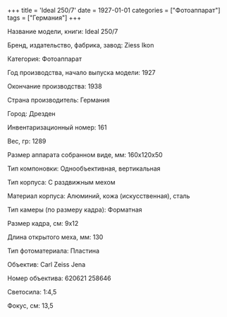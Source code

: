 +++
title = 'Ideal 250/7'
date = 1927-01-01
categories = ["Фотоаппарат"]
tags = ["Германия"]
+++

Название модели, книги: Ideal 250/7

Бренд, издательство, фабрика, завод: Ziess Ikon

Категория: Фотоаппарат

Год производства, начало выпуска модели: 1927

Окончание производства: 1938

Страна производитель: Германия

Город: Дрезден

Инвентаризационный номер: 161

Вес, гр: 1289

Размер аппарата  собранном виде, мм: 160х120х50

Тип компоновки: Однообъективная, вертикальная

Тип корпуса: С раздвижным мехом

Материал корпуса: Алюминий, кожа (искусственная), сталь

Тип камеры (по размеру кадра): Форматная

Размер кадра, см: 9х12

Длина открытого меха, мм: 130

Тип фотоматериала: Пластина

Объектив: Carl Zeiss Jena

Номер объектива: 620621
258646

Светосила: 1:4,5

Фокус, см: 13,5

